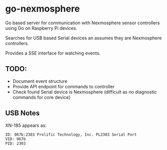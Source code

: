 # go-nexmosphere

Go based server for communication with Nexmosphere sensor controllers using Go on Raspberry Pi devices.

Searches for USB based Serial devices an assumes they are Nexmosphere controllers.

Provides a SSE interface for watching events.

## TODO:

- Document event structure
- Provide API endpoint for commands to controller
- Check found Serial device is Nexmosphere (difficult as no diagnostic commands for core device)

## USB Notes

XN-185 appears as:

```
ID: 067b:2303 Prolific Technology, Inc. PL2303 Serial Port
VID: 067b
PID: 2303
```
